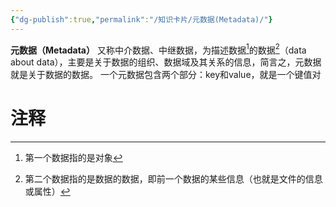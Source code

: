 ```yaml
---
{"dg-publish":true,"permalink":"/知识卡片/元数据(Metadata)/"}
---
```


**元数据（Metadata）** 又称中介数据、中继数据，为描述数据[^1]的数据[^2]（data about data），主要是关于数据的组织、数据域及其关系的信息，简言之，元数据就是关于数据的数据。
一个元数据包含两个部分：key和value，就是一个键值对
# 注释

[^1]: 第一个数据指的是对象
[^2]: 第二个数据指的是数据的数据，即前一个数据的某些信息（也就是文件的信息或属性）